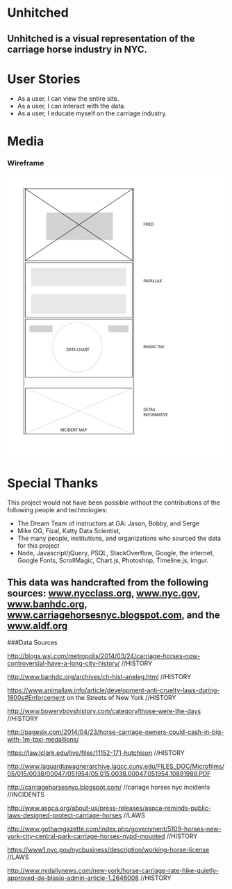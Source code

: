 # Unhitched
Unhitched is a visual representation of the carriage horse industry in NYC.
---
# User Stories
* As a user, I can view the entire site.
* As a user, I can interact with the data.
* As a user, I educate myself on the carriage industry.

# Media
### Wireframe
![Wireframe](wireframe.jpg)

# Special Thanks
This project would not have been possible without the contributions of the following people and technologies:
* The Dream Team of instructors at GA: Jason, Bobby, and Serge
* Mike OG, Fizal, Katty Data Scientist, 
* The many people, institutions, and organizations who sourced the data for this project
*  Node, Javascript/jQuery, PSQL, StackOverflow, Google, the internet, Google Fonts, ScrollMagic, Chart.js, Photoshop, Timeline.js, Imgur.

 This data was handcrafted from the following sources: www.nycclass.org, www.nyc.gov, www.banhdc.org, www.carriagehorsesnyc.blogspot.com, and the www.aldf.org
---

###Data Sources

http://blogs.wsj.com/metropolis/2014/03/24/carriage-horses-now-controversial-have-a-long-city-history/ //HISTORY

http://www.banhdc.org/archives/ch-hist-aneleg.html //HISTORY

https://www.animallaw.info/article/development-anti-cruelty-laws-during-1800s#Enforcement on the Streets of New York //HISTORY

http://www.boweryboyshistory.com/category/those-were-the-days //HISTORY

http://pagesix.com/2014/04/23/horse-carriage-owners-could-cash-in-big-with-1m-taxi-medallions/

https://law.lclark.edu/live/files/11152-171-hutchison //HISTORY

http://www.laguardiawagnerarchive.lagcc.cuny.edu/FILES_DOC/Microfilms/05/015/0038/00047/051954/05.015.0038.00047.051954.10891989.PDF

http://carriagehorsesnyc.blogspot.com/ //cariage horses nyc incidents //INCIDENTS

http://www.aspca.org/about-us/press-releases/aspca-reminds-public-laws-designed-protect-carriage-horses //LAWS

http://www.gothamgazette.com/index.php/government/5109-horses-new-york-city-central-park-carriage-horses-nypd-mounted //HISTORY

https://www1.nyc.gov/nycbusiness/description/working-horse-license //LAWS

http://www.nydailynews.com/new-york/horse-carriage-rate-hike-quietly-approved-de-blasio-admin-article-1.2646008 //HISTORY
